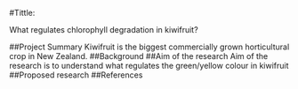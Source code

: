 #Tittle:

What regulates chlorophyll degradation in kiwifruit?

##Project Summary
Kiwifruit is the biggest commercially grown horticultural crop in New Zealand.
##Background
##Aim of the research 
Aim of the research is to understand what regulates the green/yellow colour in kiwifruit
##Proposed research
##References


